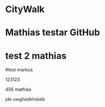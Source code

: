 # CityWalk
# Mathias testar GitHub
# test 2 mathias
#test markus


























123123


456 mathias

jde uwghedkhskeb